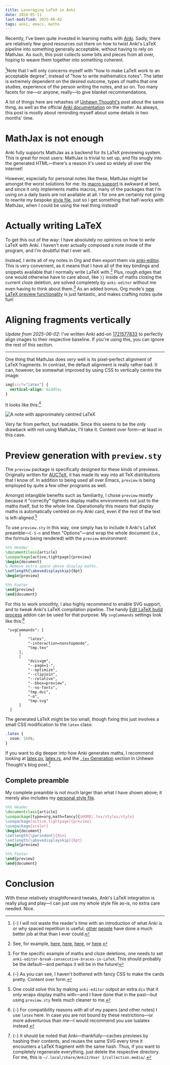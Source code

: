 ```yaml
---
title: Leveraging LaTeX in Anki
date: 2024-05-11
last-modified: 2025-06-02
tags: anki, emacs, maths
---
```


Recently, I've been quite invested in learning maths with [Anki][anki].
Sadly, there are relatively few good resources out there on how to
twist Anki's LaTeX pipeline into something generally acceptable,
without having to rely on MathJax.
As such, this post collects some bits and pieces from all over,
hoping to weave them together into something coherent.

<!--more-->

[^10]Note that I will only concerns myself with
"how to make LaTeX work to an acceptable degree",
instead of
"how to write mathematics notes".
The latter is extremely dependent on the desired outcome,
types of maths that one studies,
experience of the person writing the notes, and so on.
Too many facets for me—or anyone, really—to give blanket recommendations.

A lot of things here are rehashes of [Unhewn Thought's][anki-post]
post about the same thing,
as well as the official [Anki documentation](https://docs.ankiweb.net/math.html#latex)
on the matter.
As always, this post is mostly about reminding myself about some details in two months' time.

# MathJax is not enough

Anki fully supports MathJax as a backend for its LaTeX previewing system.
This is great for most users:
MathJax is trivial to set up, and fits snugly into the generated HTML<!--
-->—there's a reason it's used so widely all over the internet!

However,
especially for personal notes like these,
MathJax might be amongst the worst solutions for me:
its [macro support](https://docs.mathjax.org/en/latest/input/tex/extensions.html)
is awkward at best,
and since it only implements maths macros,
many of the packages that I'm using on a daily basis are not available at all.
I for one am certainly not going to rewrite my bespoke [style file][latex-styles],
just so I get something that half-works with MathJax,
when I could be using the real thing instead!

# Actually writing LaTeX

To get this out of the way:
I have absolutely no opinions on how to *write* LaTeX with Anki.
I haven't ever actually composed a note inside of the program,
and I'm doubtful that I ever will.

Instead, I write all of my notes in Org and then export them via [anki-editor][anki-editor].
This is very convenient,
as it means that I have all of the key bindings and snippets available that I normally write LaTeX with.[^4]
Plus, rough edges that one would otherwise have to care about,
like `}}` inside of maths closing the current cloze deletion,
are solved completely by `anki-editor` without me even having to think about them.[^12]
As an added bonus,
Org mode's [new LaTeX preview functionality](https://www.youtube.com/watch?v=n-AfvuV-bYo) is just fantastic,
and makes crafting notes quite fun!

# Aligning fragments vertically

*Update from 2025-06-02*:
I've written Anki add-on [1721577833](https://ankiweb.net/shared/info/1721577833)
to perfectly align images to their respective baseline.
If you're using this, you can ignore the rest of this section.

---

One thing that MathJax does *very* well is its pixel-perfect alignment of LaTeX fragments.
In contrast, the default alignment is really rather bad.
It can, however, be somewhat improved by using CSS to vertically centre the image:

``` css
img[src*="latex"] {
  vertical-align: middle;
}
```

It looks like this:[^9]

<img class="pure-img"
     src="../images/anki-latex/centered.png"
     alt="A note with approrimately centred LaTeX">

Very far from perfect, but readable.
Since this seems to be the only drawback with not using MathJax,
I'll take it.
Content over form—at least in this case.

# Preview generation with `preview.sty`

The `preview` package is specifically designed for these kinds of previews.
Originally written for [AUCTeX](https://www.gnu.org/software/auctex/),
it has made its way into all TeX distributions that I know of.
In addition to being used all over Emacs,
`preview` is being employed by quite a few other programs as well.

Amongst intangible benefits such as familiarity,
I chose `preview` mostly because
it "correctly" tightens display maths environments not just to the maths itself,
but to the whole line.
Operationally this means that display maths is automatically centred on my Anki card,
even if the rest of the text is left-aligned.[^7]

To use `preview.sty` in this way,
one simply has to include it Anki's LaTeX preamble—`C-S-n` and then "Options"—and wrap the whole document (i.e., the formula being rendered) with the `preview` environment:

``` tex
%%% Header
\documentclass{article}
\usepackage[active,tightpage]{preview}
\begin{document}
% Remove extra space above display maths.
\setlength{\abovedisplayskip}{0pt}
\begin{preview}
```

``` tex
%%% Footer
\end{preview}
\end{document}
```

For this to work smoothly, I also highly recommend to enable SVG support,
and to tweak Anki's LaTeX compilation pipeline.
The handy [Edit LaTeX build process] addon can be used for that purpose.
My `svgCommands` settings look like this:[^3]

     "svgCommands": [
          [
              "latex",
              "-interaction=nonstopmode",
              "tmp.tex"
          ],
          [
              "dvisvgm",
              "--page=1-",
              "--optimize",
              "--clipjoin",
              "--relative",
              "--bbox=preview",
              "--no-fonts",
              "tmp.dvi",
              "-o",
              "tmp.svg"
          ]
      ]

The generated LaTeX might be too small,
though fixing this just involves a small CSS modification to the `latex` class:

``` css
.latex {
  zoom: 160%;
}
```

If you want to dig deeper into how Anki generates maths, I recommend looking at
[latex.py](https://github.com/ankitects/anki/blob/c29125939db1dbb9ef48d42f425eb70abaee53ad/pylib/anki/latex.py),
[latex.rs](https://github.com/ankitects/anki/blob/c29125939db1dbb9ef48d42f425eb70abaee53ad/rslib/src/latex.rs),
and the
[`.tex` Generation](https://unhewn-thoughts.org/anki/guide-on-using-latex-xetex-luatex-with-anki.html#tex-generation)
section in Unhewn Thought's blog post.[^6]

## Complete preamble

My complete preamble is not much larger than what I have shown above;
it merely also includes my [personal style file][LaTeX-styles].

``` tex
%%% Header
\documentclass{article}
\usepackage[type=org,math=fancy]{$HOME/.tex/styles/style}
\usepackage[active,tightpage]{preview}
\usepackage{xcolor}
\begin{document}
\setlength{\parindent}{0in}
\setlength{\abovedisplayskip}{0pt}
\begin{preview}
```

``` tex
%%% Footer
\end{preview}
\end{document}
```

# Conclusion

With these relatively straightforward tweaks,
Anki's LaTeX integration is really plug and play—I can just use my whole style file as-is,
no extra care needed.
Nice.

[anki]: https://apps.ankiweb.net/index.html
[anki-post]: https://unhewn-thoughts.org/anki/guide-on-using-latex-xetex-luatex-with-anki.html
[Edit LaTeX build process]: https://ankiweb.net/shared/info/937148547
[anki-editor]: https://github.com/anki-editor/anki-editor
[LaTeX-styles]: https://github.com/slotThe/latex-styles

[^3]: {-} For compatibility reasons with all of my papers (and other notes) I use `latex` here.
      In case you are not bound by these restrictions—or more adventurous than me—I would recommend you use lualatex instead.

[^4]: See, for example,
      [here](https://tony-zorman.com/posts/my-phd-workflow.html#digital-notes),
      [here](https://tony-zorman.com/posts/emacs-potpourri.html#latex),
      [here](https://tony-zorman.com/posts/pretty-latex.html),
      or
      [here](https://gitlab.com/slotThe/dotfiles/-/blob/master/emacs/lisp/hopf-latex-math.el?ref_type=heads).

[^6]: {-} It should be noted that Anki—thankfully—caches previews by hashing their contents,
      and reuses the same SVG every time it encounters a LaTeX fragment with the same hash.
      Thus, if you want to completely regenerate everything, just delete the respective directory.
      For me, this is `~/.local/share/Anki2/User 1/collection.media/`.

[^7]: One could solve this by making `anki-editor` output an extra `div` that it only wraps display maths with<!--
      -->—and I have done that in the past—but using `preview.sty` feels much cleaner to me.

[^9]: {-} As you can see, I haven't bothered with fancy CSS to make the cards pretty. Content over form.

[^10]: {-} I will not waste the reader's time with an introduction of what Anki is or why spaced repetition is useful;
       [other](https://gwern.net/spaced-repetition)
       [people](https://augmentingcognition.com/ltm.html)
       have done a much better job at that than I ever could.

[^12]: For the specific example of maths and cloze deletions,
       one needs to set `anki-editor-break-consecutive-braces-in-LaTeX`.
       This should probably be the default—and perhaps it will be in the future!
